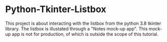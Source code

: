 # Python-Tkinter-Listbox

This project is about interacting with the listbox from the python 3.8 tkinter library.
The listbox is illustated through a "Notes mock-up app".
This mock-up app is not for production, of which is outside the scope of this tutorial.
